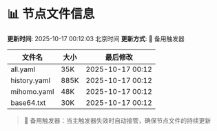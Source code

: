# 📊 节点文件信息

**更新时间**: 2025-10-17 00:12:03 北京时间
**更新方式**: 🔄 备用触发器

| 文件名 | 大小 | 最后修改 |
|--------|------|----------|
| all.yaml | 35K | 2025-10-17 00:12 |
| history.yaml | 885K | 2025-10-17 00:12 |
| mihomo.yaml | 48K | 2025-10-17 00:12 |
| base64.txt | 30K | 2025-10-17 00:12 |

> 🔄 备用触发器：当主触发器失效时自动接管，确保节点文件的持续更新
